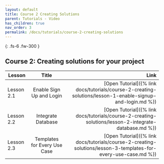 ```yaml
---
layout: default
title: Course 2 Creating Solutions
parent: Tutorials - Video
has_children: true
nav_order: 3
permalink: /docs/tutorials/course-2-creating-solutions
---
```

{: .fs-6 .fw-300 }


## Course 2: Creating solutions for your project

| Lesson        | Title           | Link  |
| ------------- |:-------------:| -----:|
| Lesson 2.1  | Enable Sign Up and Login  | [Open Tutorial]({% link docs/tutorials/course-2-creating-solutions/lesson-1-enable-signup-and-login.md %}) |
| Lesson 2.2  | Integrate Database  | [Open Tutorial]({% link docs/tutorials/course-2-creating-solutions/lesson-2-integrate-database.md %}) |
| Lesson 2.3  | Templates for Every Use Case  | [Open Tutorial]({% link docs/tutorials/course-2-creating-solutions/lesson-3-templates-for-every-use-case.md %}) |
